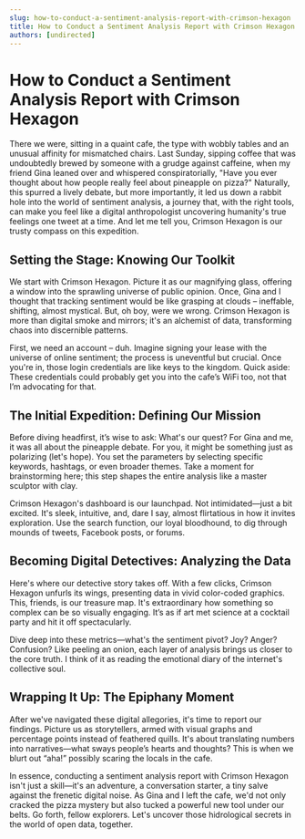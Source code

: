 ```yaml
---
slug: how-to-conduct-a-sentiment-analysis-report-with-crimson-hexagon
title: How to Conduct a Sentiment Analysis Report with Crimson Hexagon
authors: [undirected]
---
```


# How to Conduct a Sentiment Analysis Report with Crimson Hexagon

There we were, sitting in a quaint cafe, the type with wobbly tables and an unusual affinity for mismatched chairs. Last Sunday, sipping coffee that was undoubtedly brewed by someone with a grudge against caffeine, when my friend Gina leaned over and whispered conspiratorially, "Have you ever thought about how people really feel about pineapple on pizza?" Naturally, this spurred a lively debate, but more importantly, it led us down a rabbit hole into the world of sentiment analysis, a journey that, with the right tools, can make you feel like a digital anthropologist uncovering humanity's true feelings one tweet at a time. And let me tell you, Crimson Hexagon is our trusty compass on this expedition.

## Setting the Stage: Knowing Our Toolkit

We start with Crimson Hexagon. Picture it as our magnifying glass, offering a window into the sprawling universe of public opinion. Once, Gina and I thought that tracking sentiment would be like grasping at clouds – ineffable, shifting, almost mystical. But, oh boy, were we wrong. Crimson Hexagon is more than digital smoke and mirrors; it's an alchemist of data, transforming chaos into discernible patterns.

First, we need an account – duh. Imagine signing your lease with the universe of online sentiment; the process is uneventful but crucial. Once you're in, those login credentials are like keys to the kingdom. Quick aside: These credentials could probably get you into the cafe’s WiFi too, not that I’m advocating for that.

## The Initial Expedition: Defining Our Mission

Before diving headfirst, it’s wise to ask: What's our quest? For Gina and me, it was all about the pineapple debate. For you, it might be something just as polarizing (let's hope). You set the parameters by selecting specific keywords, hashtags, or even broader themes. Take a moment for brainstorming here; this step shapes the entire analysis like a master sculptor with clay.

Crimson Hexagon's dashboard is our launchpad. Not intimidated—just a bit excited. It's sleek, intuitive, and, dare I say, almost flirtatious in how it invites exploration. Use the search function, our loyal bloodhound, to dig through mounds of tweets, Facebook posts, or forums.

## Becoming Digital Detectives: Analyzing the Data

Here's where our detective story takes off. With a few clicks, Crimson Hexagon unfurls its wings, presenting data in vivid color-coded graphics. This, friends, is our treasure map. It's extraordinary how something so complex can be so visually engaging. It’s as if art met science at a cocktail party and hit it off spectacularly.

Dive deep into these metrics—what's the sentiment pivot? Joy? Anger? Confusion? Like peeling an onion, each layer of analysis brings us closer to the core truth. I think of it as reading the emotional diary of the internet's collective soul. 

## Wrapping It Up: The Epiphany Moment

After we've navigated these digital allegories, it's time to report our findings. Picture us as storytellers, armed with visual graphs and percentage points instead of feathered quills. It's about translating numbers into narratives—what sways people’s hearts and thoughts? This is when we blurt out “aha!” possibly scaring the locals in the cafe.

In essence, conducting a sentiment analysis report with Crimson Hexagon isn't just a skill—it's an adventure, a conversation starter, a tiny salve against the frenetic digital noise. As Gina and I left the cafe, we'd not only cracked the pizza mystery but also tucked a powerful new tool under our belts. Go forth, fellow explorers. Let's uncover those hidrological secrets in the world of open data, together.